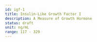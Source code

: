 ```yaml
---
id: igf-1
title: Insulin-Like Growth Factor I
description: A Measure of Growth Hormone
status: draft
unit: ng/mL
range: 117 - 329
---
```


